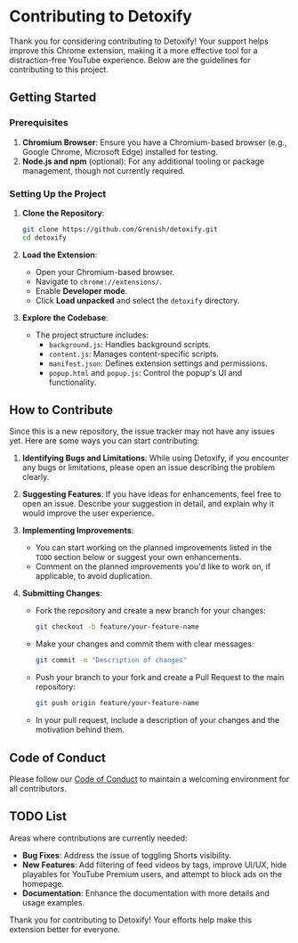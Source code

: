 # Contributing to Detoxify

Thank you for considering contributing to Detoxify! Your support helps improve this Chrome extension, making it a more effective tool for a distraction-free YouTube experience. Below are the guidelines for contributing to this project.

## Getting Started

### Prerequisites

1. **Chromium Browser**: Ensure you have a Chromium-based browser (e.g., Google Chrome, Microsoft Edge) installed for testing.
2. **Node.js and npm** (optional): For any additional tooling or package management, though not currently required.

### Setting Up the Project

1. **Clone the Repository**:
   ```bash
   git clone https://github.com/Grenish/detoxify.git
   cd detoxify
   ```

2. **Load the Extension**:
   - Open your Chromium-based browser.
   - Navigate to `chrome://extensions/`.
   - Enable **Developer mode**.
   - Click **Load unpacked** and select the `detoxify` directory.

3. **Explore the Codebase**:
   - The project structure includes:
     - `background.js`: Handles background scripts.
     - `content.js`: Manages content-specific scripts.
     - `manifest.json`: Defines extension settings and permissions.
     - `popup.html` and `popup.js`: Control the popup's UI and functionality.

## How to Contribute

Since this is a new repository, the issue tracker may not have any issues yet. Here are some ways you can start contributing:

1. **Identifying Bugs and Limitations**: While using Detoxify, if you encounter any bugs or limitations, please open an issue describing the problem clearly.

2. **Suggesting Features**: If you have ideas for enhancements, feel free to open an issue. Describe your suggestion in detail, and explain why it would improve the user experience.

3. **Implementing Improvements**:
   - You can start working on the planned improvements listed in the `TODO` section below or suggest your own enhancements.
   - Comment on the planned improvements you'd like to work on, if applicable, to avoid duplication.

4. **Submitting Changes**:
   - Fork the repository and create a new branch for your changes:
     ```bash
     git checkout -b feature/your-feature-name
     ```
   - Make your changes and commit them with clear messages:
     ```bash
     git commit -m "Description of changes"
     ```
   - Push your branch to your fork and create a Pull Request to the main repository:
     ```bash
     git push origin feature/your-feature-name
     ```
   - In your pull request, include a description of your changes and the motivation behind them.

## Code of Conduct

Please follow our [Code of Conduct](CODE_OF_CONDUCT.md) to maintain a welcoming environment for all contributors.

## TODO List

Areas where contributions are currently needed:
- **Bug Fixes**: Address the issue of toggling Shorts visibility.
- **New Features**: Add filtering of feed videos by tags, improve UI/UX, hide playables for YouTube Premium users, and attempt to block ads on the homepage.
- **Documentation**: Enhance the documentation with more details and usage examples.

Thank you for contributing to Detoxify! Your efforts help make this extension better for everyone.